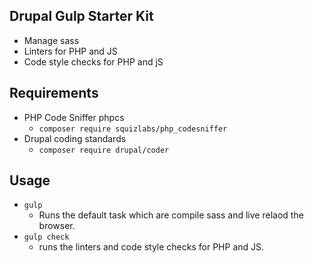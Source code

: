 Drupal Gulp Starter Kit
----

* Manage sass
* Linters for PHP and JS
* Code style checks for PHP and jS

Requirements
----

* PHP Code Sniffer phpcs
  * `composer require squizlabs/php_codesniffer`
* Drupal coding standards
  * `composer require drupal/coder`

Usage
----
* `gulp`
  * Runs the default task which are compile sass and live relaod the browser.
* `gulp check`
  * runs the linters and code style checks for PHP and JS.
